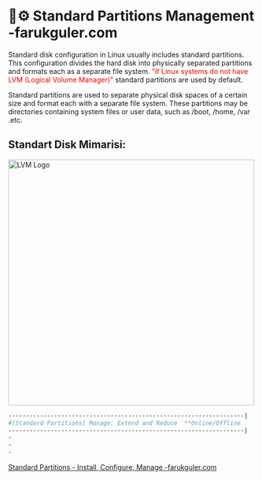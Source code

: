 
# 💾⚙️ Standard Partitions Management -farukguler.com

Standard disk configuration in Linux usually includes standard partitions. This configuration divides the hard disk into physically separated partitions and formats each as a separate file system. <span style="color:red">"If Linux systems do not have LVM (Logical Volume Manager)"</span> standard partitions are used by default.

Standard partitions are used to separate physical disk spaces of a certain size and format each with a separate file system. These partitions may be directories containing system files or user data, such as /boot, /home, /var .etc.

## Standart Disk Mimarisi:

<p align="left">
  <img src="https://farukguler.com/assets/post_images/disk-lnx.jpg" alt="LVM Logo" width="500"/>
</p>

```sh
-------------------------------------------------------------------|
#[Standard Partitions] Manage: Extend and Reduce  **Online/Offline
-------------------------------------------------------------------|
-
-
-
```
[Standard Partitions - Install, Configure, Manage -farukguler.com](https://farukguler.com/posts/standard-partitions-install-configure-manage/)

